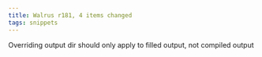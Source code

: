 ```yaml
---
title: Walrus r181, 4 items changed
tags: snippets
---
```


Overriding output dir should only apply to filled output, not compiled output
